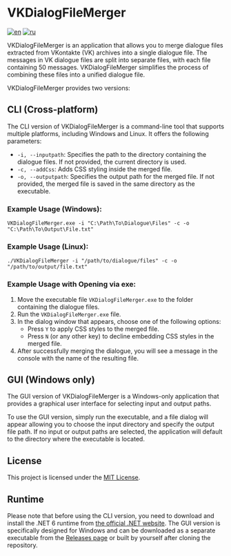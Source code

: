 # VKDialogFileMerger

[![en](https://img.shields.io/badge/lang-en-blue.svg)](https://github.com/wh0o7/VKDialogFileMerger/blob/main/README.md) [![ru](https://img.shields.io/badge/lang-ru-red.svg)](https://github.com/wh0o7/VKDialogFileMerger/blob/main/README.ru-ru.md)

VKDialogFileMerger is an application that allows you to merge dialogue files extracted from VKontakte (VK) archives into a single dialogue file. The messages in VK dialogue files are split into separate files, with each file containing 50 messages. VKDialogFileMerger simplifies the process of combining these files into a unified dialogue file.

VKDialogFileMerger provides two versions:

## CLI (Cross-platform)

The CLI version of VKDialogFileMerger is a command-line tool that supports multiple platforms, including Windows and Linux. It offers the following parameters:

- `-i, --inputpath`: Specifies the path to the directory containing the dialogue files. If not provided, the current directory is used.
- `-c, --addCss`: Adds CSS styling inside the merged file.
- `-o, --outputpath`: Specifies the output path for the merged file. If not provided, the merged file is saved in the same directory as the executable.

### Example Usage (Windows):

```
VKDialogFileMerger.exe -i "C:\Path\To\Dialogue\Files" -c -o "C:\Path\To\Output\File.txt"
```

### Example Usage (Linux):

```
./VKDialogFileMerger -i "/path/to/dialogue/files" -c -o "/path/to/output/file.txt"
```

### Example Usage with Opening via exe:

1. Move the executable file `VKDialogFileMerger.exe` to the folder containing the dialogue files.
2. Run the `VKDialogFileMerger.exe` file.
3. In the dialog window that appears, choose one of the following options:
    - Press `Y` to apply CSS styles to the merged file.
    - Press `N` (or any other key) to decline embedding CSS styles in the merged file.
4. After successfully merging the dialogue, you will see a message in the console with the name of the resulting file.

## GUI (Windows only)

The GUI version of VKDialogFileMerger is a Windows-only application that provides a graphical user interface for selecting input and output paths.

To use the GUI version, simply run the executable, and a file dialog will appear allowing you to choose the input directory and specify the output file path. If no input or output paths are selected, the application will default to the directory where the executable is located.

## License

This project is licensed under the [MIT License](LICENSE).

## Runtime

Please note that before using the CLI version, you need to download and install the .NET 6 runtime from [the official .NET website](https://dotnet.microsoft.com/en-us/download/dotnet/6.0). The GUI version is specifically designed for Windows and can be downloaded as a separate executable from the [Releases page](https://github.com/Andruxxa7/VKDialogFileMerger/releases) or built by yourself after cloning the repository.
